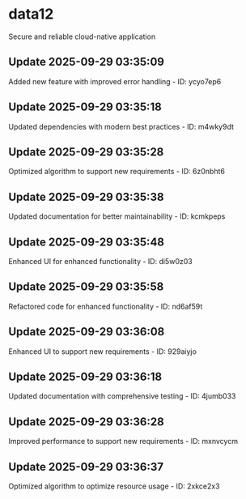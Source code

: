 # data12
Secure and reliable cloud-native application

## Update 2025-09-29 03:35:09
Added new feature with improved error handling - ID: ycyo7ep6


## Update 2025-09-29 03:35:18
Updated dependencies with modern best practices - ID: m4wky9dt


## Update 2025-09-29 03:35:28
Optimized algorithm to support new requirements - ID: 6z0nbht6


## Update 2025-09-29 03:35:38
Updated documentation for better maintainability - ID: kcmkpeps


## Update 2025-09-29 03:35:48
Enhanced UI for enhanced functionality - ID: di5w0z03


## Update 2025-09-29 03:35:58
Refactored code for enhanced functionality - ID: nd6af59t


## Update 2025-09-29 03:36:08
Enhanced UI to support new requirements - ID: 929aiyjo


## Update 2025-09-29 03:36:18
Updated documentation with comprehensive testing - ID: 4jumb033


## Update 2025-09-29 03:36:28
Improved performance to support new requirements - ID: mxnvcycm


## Update 2025-09-29 03:36:37
Optimized algorithm to optimize resource usage - ID: 2xkce2x3

